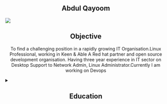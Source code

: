 <h2 align='center'> Abdul Qayoom  </h2>
 <img src="https://github.com/account"/>
<h2 align='center'> Objective </h2>
<p  align="center">
  To find a challenging position in a rapidly growing IT Organisation.Linux Professional, working in Keen & Able A Red hat partner and open source development organisation. Having three year experience in IT sector on Desktop Support to Network Admin, Linux Administrator.Currently I am working on Devops
  </p>
 <details>
<summary><h2 align="center">Education</h2></summary>
<br>
 | ***Degree***  |    ***Institute***  |  ***Aggregate***  |    ***Session***  |
| :------: | :-----: | :------: | :-----: |
|B.A |M.A.M College University of Jammu[JK]    |56%   |   2018-2011|
    <br/> 
